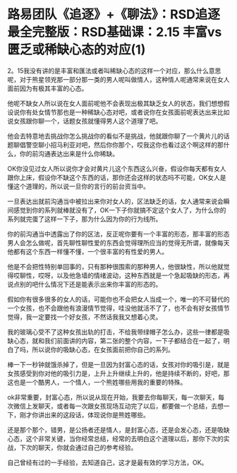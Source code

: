 # 路易团队《追逐》+《聊法》：RSD追逐最全完整版：RSD基础课：2.15 丰富vs匮乏或稀缺心态的对应(1)

2。15我没有讲的是丰富和匯法或者叫稀缺心态的这样一个对应，那么什么意思呢，对于熊星领兇那一部分那一类的男人呢叫做情人，这种情人呢通常来说在女人面前因为有极其丰富的心态。

他呢不缺女人所以说在女人面前呢他不会表现出极其缺乏女人的状态，我们想想假设说你有处女情节那也是一种稀缺心态对吧，或者说你在女孩面前呢表达出来比如说女孩跟你聊一个，话题女孩就懂得男人这个道理了吧。

他会去特意地去挑战你怎么挑战你的看似不是挑战，他就跟你聊了一个黄片儿的话题聊倡警空聊小招马利亚对吧，然后你你那个，哎我这你也看过这个啊这样的那什么，你的前沟通表达出来是什么你稀缺。

OK你没见过女人所以说你才会对黄片儿这个东西这么兴奋，假设你每天都有女人跟你上床，假设你不缺这个东西的话，那你还会这样的状态吗不可能，OK女人是懂这个道理的，所以说一旦你的言行的前台资当中。

一旦表达出就前沟通当中被拉出来你对女人的，区法缺乏的话，女人通常来说会瞬间感觉到你的系列就棒就没有了，OK一下子你就搞不定这个女人了，为什么你的系列就完蛋了这样一下子，那为什么因为你的行为线所。

你的前沟通当中透露出了你的区法，反正呢你要有一个丰富的形态，那丰富的形态男人会怎么做呢，首先聊性聊性爱的东西会觉得理所应当的觉得无所谓，就像每天他都有这个东西一样懂不懂，一个很丰富的有性爱的男人。

他是不会把性特别单回事的，只有那种很围索的那种男人，他很缺性，所以他就觉得哎聊性，哎呀，以及他急墙的情绪波动，这种东西就是一个急起吸缺的形态，再说点别的吧什么情况下还是能表示出来你丰富的形态的。

假如你有很多很多的女人的话，可能你也不会把女人当成一个，唯一的不可替代的一个女孩，也不会跟他有浪漫情节觉得，哇没他就活不了了，也不会有好女孩情节觉得，我一定要找一个好女孩，不然话我我又想着心灵。

我的玻璃心受不了这种女孩出轨的打击，不给我带绿帽子怎么办，这些一律都是吸缺心态，就和我们前面讲的内容，第二张的整个内容，一下子都结合在一起了，明白了吗，所以说你的吸缺心态，在女孩面前把你自己的系列。

棒一下一秒钟就饿杀掉了，但是一旦因为封富心态的话，女孩对你的吸引是，就是女孩感受到你对他的吸引力是，上升上升继续上升的，他是持续不断的，好吧，那这也是一个酷男人，一个情人，一个熊姓哪些用我的重要的特殊。

ok非常重要，封富心态，所以说从现在开始，我要去你每聊天，每一次聊天，每次微信上发聊天，或者每一次跟女孩现场互动完了以后，都要做一个总结，去想一下，刚才你讲出来的这段话，体现说你是熊姓哪些。

还是那个那个，错男，是公扬者还是情人，是封富心态，还是会发心态，还是吸缺心态，这个非常关键，当你经常总结，经常的去明白这个道理以后，那你下次的实战，下次的聊天，你就会通过自己的参考经验。

自己曾经有过的一手经验，去知道自己，这才是最有效的学习方法，OK。